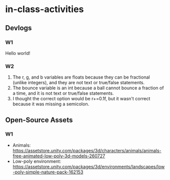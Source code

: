 # in-class-activities
## Devlogs
### W1
Hello world!
### W2
1. The r, g, and b variables are floats because they can be fractional (unlike integers), and they are not text or true/false statements.
2. The bounce variable is an int because a ball cannot bounce a fraction of a time, and it is not text or true/false statements. 
3. I thought the correct option would be r+=0.1f, but it wasn't correct because it was missing a semicolon.
## Open-Source Assets
### W1
- Animals: https://assetstore.unity.com/packages/3d/characters/animals/animals-free-animated-low-poly-3d-models-260727 
- Low-poly environment: https://assetstore.unity.com/packages/3d/environments/landscapes/low-poly-simple-nature-pack-162153 